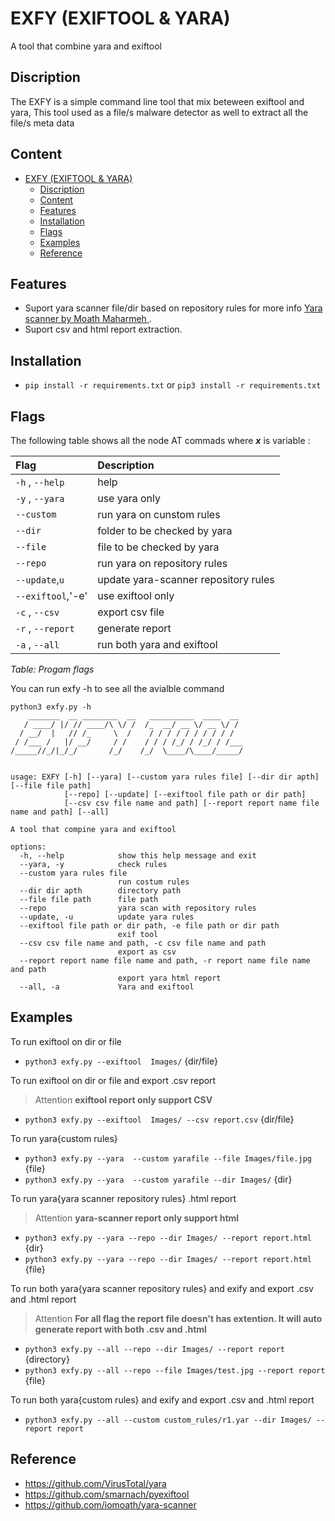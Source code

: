 # EXFY (EXIFTOOL & YARA)

A tool that combine yara and exiftool 

## Discription

The EXFY is a simple command line tool that mix beteween exiftool and yara, This tool used as a file/s malware detector as well to extract all the file/s meta data

## Content

- [EXFY (EXIFTOOL \& YARA)](#exfy-exiftool--yara)
  - [Discription](#discription)
  - [Content](#content)
  - [Features](#features)
  - [Installation](#installation)
  - [Flags](#flags)
  - [Examples](#examples)
  - [Reference](#reference)
  


## Features

- Suport yara scanner file/dir based on repository rules for more info <a href=https://github.com/iomoath/yara-scanner>Yara scanner by Moath Maharmeh </a>.
- Suport csv and html report extraction.

## Installation

- `pip install -r requirements.txt` or `pip3 install -r requirements.txt`
  
## Flags

The following table shows all the node AT commads where ***x*** is variable :

| **Flag**               | **Description**                                   |
| :----------------------| :-------------------------------------------------|
|  `-h` , `--help`       |  help                                             |
|  `-y` , `--yara`       |  use yara only                                    |
|  `--custom`            |  run yara on cunstom rules                        |
|  `--dir`               |  folder to be checked by yara                     |
|  `--file`              |  file to be checked by yara                       |
|  `--repo`              |  run yara on repository rules                     |
|  `--update`,`u`        |  update yara-scanner repository rules             |
|  `--exiftool`,'-e'     |  use exiftool only                                |
|  `-c` , `--csv`        |  export csv file                                  |
|  `-r` , `--report`     |  generate report                                  |
|  `-a` , `--all`        |  run both yara and exiftool                       |
*Table: Progam flags*

You can run exfy -h to see all the avialble command

```shell
python3 exfy.py -h
    _______  __ ________  __   __________  ____  __ 
   / ____/ |/ // ____/\ \/ /  /_  __/ __ \/ __ \/ / 
  / __/  |   // /_     \  /    / / / / / / / / / /  
 / /___ /   |/ __/     / /    / / / /_/ / /_/ / /___
/_____//_/|_/_/       /_/    /_/  \____/\____/_____/
                                                    

usage: EXFY [-h] [--yara] [--custom yara rules file] [--dir dir apth] [--file file path]
            [--repo] [--update] [--exiftool file path or dir path]
            [--csv csv file name and path] [--report report name file name and path] [--all]

A tool that compine yara and exiftool

options:
  -h, --help            show this help message and exit
  --yara, -y            check rules
  --custom yara rules file
                        run costum rules
  --dir dir apth        directory path
  --file file path      file path
  --repo                yara scan with repository rules
  --update, -u          update yara rules
  --exiftool file path or dir path, -e file path or dir path
                        exif tool
  --csv csv file name and path, -c csv file name and path
                        export as csv
  --report report name file name and path, -r report name file name and path
                        export yara html report
  --all, -a             Yara and exiftool

```

## Examples

To run exiftool on dir or file

- `python3 exfy.py --exiftool  Images/` {dir/file}
  
To run exiftool on dir or file and export .csv report

> Attention **exiftool report only support CSV**

- `python3 exfy.py --exiftool  Images/ --csv report.csv` {dir/file}

To run yara{custom rules}

- `python3 exfy.py --yara  --custom yarafile --file Images/file.jpg` {file}
- `python3 exfy.py --yara  --custom yarafile --dir Images/` {dir}

To run yara{yara scanner repository rules} .html report

> Attention **yara-scanner report only support html**

- `python3 exfy.py --yara --repo --dir Images/ --report report.html` {dir}
- `python3 exfy.py --yara --repo --dir Images/ --report report.html` {file}

To run both yara{yara scanner repository rules} and exify and export .csv and .html report

> Attention **For all flag the report file doesn't has extention. It will auto generate report with both .csv and .html**

- `python3 exfy.py --all --repo --dir Images/ --report report` {directory}
- `python3 exfy.py --all --repo --file Images/test.jpg --report report` {file}

To run both yara{custom rules} and exify and export .csv and .html report

- `python3 exfy.py --all --custom custom_rules/r1.yar --dir Images/ --report report` 
  
## Reference

- <https://github.com/VirusTotal/yara>
- <https://github.com/smarnach/pyexiftool>
- <https://github.com/iomoath/yara-scanner>

